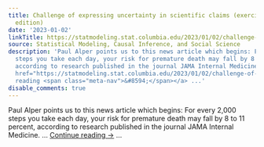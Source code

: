 ```yaml
---
title: Challenge of expressing uncertainty in scientific claims (exercise and lifespan
  edition)
date: '2023-01-02'
linkTitle: https://statmodeling.stat.columbia.edu/2023/01/02/challenge-of-expressing-uncertainty-in-scientific-claims-exercise-and-lifespan-edition/
source: Statistical Modeling, Causal Inference, and Social Science
description: 'Paul Alper points us to this news article which begins: For every 2,000
  steps you take each day, your risk for premature death may fall by 8 to 11 percent,
  according to research published in the journal JAMA Internal Medicine. &#8230; <a
  href="https://statmodeling.stat.columbia.edu/2023/01/02/challenge-of-expressing-uncertainty-in-scientific-claims-exercise-and-lifespan-edition/">Continue
  reading <span class="meta-nav">&#8594;</span></a> ...'
disable_comments: true
---
```

Paul Alper points us to this news article which begins: For every 2,000 steps you take each day, your risk for premature death may fall by 8 to 11 percent, according to research published in the journal JAMA Internal Medicine. &#8230; <a href="https://statmodeling.stat.columbia.edu/2023/01/02/challenge-of-expressing-uncertainty-in-scientific-claims-exercise-and-lifespan-edition/">Continue reading <span class="meta-nav">&#8594;</span></a> ...
